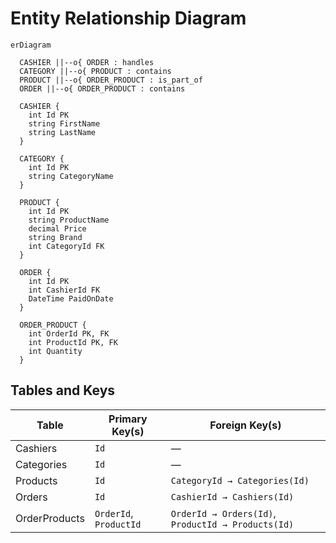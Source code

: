 # Entity Relationship Diagram

```mermaid
erDiagram

  CASHIER ||--o{ ORDER : handles
  CATEGORY ||--o{ PRODUCT : contains
  PRODUCT ||--o{ ORDER_PRODUCT : is_part_of
  ORDER ||--o{ ORDER_PRODUCT : contains

  CASHIER {
    int Id PK
    string FirstName
    string LastName
  }

  CATEGORY {
    int Id PK
    string CategoryName
  }

  PRODUCT {
    int Id PK
    string ProductName
    decimal Price
    string Brand
    int CategoryId FK
  }

  ORDER {
    int Id PK
    int CashierId FK
    DateTime PaidOnDate
  }

  ORDER_PRODUCT {
    int OrderId PK, FK
    int ProductId PK, FK
    int Quantity
  }
```

## Tables and Keys

| Table         | Primary Key(s)         | Foreign Key(s)                                     |
| ------------- | ---------------------- | -------------------------------------------------- |
| Cashiers      | `Id`                   | —                                                  |
| Categories    | `Id`                   | —                                                  |
| Products      | `Id`                   | `CategoryId → Categories(Id)`                      |
| Orders        | `Id`                   | `CashierId → Cashiers(Id)`                         |
| OrderProducts | `OrderId`, `ProductId` | `OrderId → Orders(Id)`, `ProductId → Products(Id)` |





